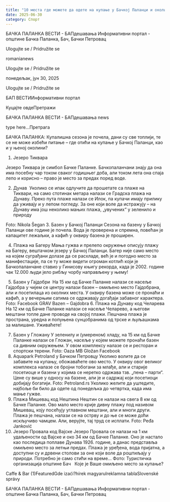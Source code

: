 ```yaml
---
title: "10 места где можете да одете на купање у Бачкој Паланци и околини"
date: 2025-06-30
category: Спорт
---
```


БАЧКА ПАЛАНКА ВЕСТИ - БАПдешавања Информативни портал - општине Бачка Паланка, Бач, Бачки Петровац

Ulogujte se / Pridružite se

romanianews

Ulogujte se / Pridružite se

понедељак, јун 30, 2025

Ulogujte se / Pridružite se

БАП ВЕСТИИнформативни портал

Куцајте овдеПретражи

БАЧКА ПАЛАНКА ВЕСТИ - БАПдешавања news

type here...Претрага

БАЧКА ПАЛАНКА: Купалишна сезона је почела, дани су све топлији, те се не може избећи питање – где отићи на купање у Бачкој Паланци, као и у њеној околини?

1. Језеро Тиквара

Језеро Тиквара је симбол Бачке Паланке. Бачкопаланчани знају да она има посебну чар током сваког годишњег доба, али током лета она спаја лепо и корисно – право је место за предах поред воде.


2. Дунав 
Уколико се ипак одлучите да прошетате са плаже на Тиквари, на само стотинак метара налази се Градска плажа на Дунаву. Преко пута плаже налази се Илок, па купачи имају прилику да уживају и у лепом погледу. За оне који воле да истражују – на Дунаву има још неколико мањих плажа, „увучених“ у зеленило и природу


Foto: Nikola Šegan
3. Базен у Бачкој Паланци 
Сезона на базену у Бачкој Паланци ове године je почела. Вода је проверена и спремна, повећан је капацитет лежаљки, а кафић у оквиру базена је проширен.



 
4. Плажа на Багеру
Мања гужва и прелепо окружење описују плажу на Багеру, вештачком језеру у Бачкој Паланци.
Багер није само место на којем суграђани долазе да се расхладе, већ је и погодно место за манифестације, па се ту може видети огроман котлић који је Бачкопаланчане ставио у Гинисову књигу рекорда, када је 2002. године чак 12.000 људи јело рибљу чорбу направљену у њему!

 
5. Базен у Гајдобри 
На 15 км од Бачке Паланке налази се насеље Гајдобра у чијем се центру налази базен – омиљено место Гајдобрана, али и посетилаца из околних места. У оквиру базена може се пронаћи и кафић, а у вечерњим сатима се одржавају догађаји забавног карактера.
Foto: Facebook GRAV Bazen – Gajdobra
6. Плажа на Дунаву код Челарева
На 12 км од Бачке Паланке налази се насеље Челарево, а његови мештани топле дане проводе на својој плажи. Пешчана плажа је пространа, уредна и попуњена сунцобранима од трске и љуљашкама за малишане. Уживаћете!

7. Базен у Гложану
У зеленилу и (умереном) хладу, на 15 км од Бачке Паланке налази се Гложан, насеље у којем можете пронаћи базен са дивним окружењем. У овом комплексу налазе се и ресторан и спортски терени.
Foto: Oaza MB Gložan Facebook
8. Aquapark Petroland у Бачком Петровцу
Уколико волите да се забавите на купању, обожаваћете ово место. У оквиру овог великог комплекса налазе се бројни тобогани за млађе, али и старије посетиоце и базени у којима се неретко одржава тзв. „пена – парти“. Цене су више у односу на базене, али је и садржај који посетиоци добијају богатији.
Foto: Petroland.rs
Уколико желите да уштедите, најбоље би било да одете од понедељка до четвртка, када има мање гужве.
9. Плажа Мишевац код Нештина
Нештин се налази на свега 8 км од Бачке Паланке. Ово мало место крије дивну плажу под називом Мишевац, коју посећују углавном мештани, али и многи други. Плажа је пешчана, налази се на острву и до ње се може доћи искључиво чамцем. Али, верујте, тај труд се исплати.
Foto: Peđa Janković
10. Језеро Провала код Вајске
Језеро Провала се налази на 1 км удаљености од Вајске и око 34 км од Бачке Паланке. Оно је настало као последица поплаве Дунава 1926. године, а данас представља омиљено место за летњи предах. Плажа је уређена, вода пријатна, а доступни су и дрвени столови за оне који воле да роштиљају у природи. Потребно је само стићи на време…
Фото: Туристичка организација општине Бач
 
Које је Ваше омиљено место за купање?

Caffe & Bar (1)FeaturedGde izaći?hírek magyarulreklamna tablaSlovenské správy

БАЧКА ПАЛАНКА ВЕСТИ - БАПдешавања Информативни портал - општине Бачка Паланка, Бач, Бачки Петровац
